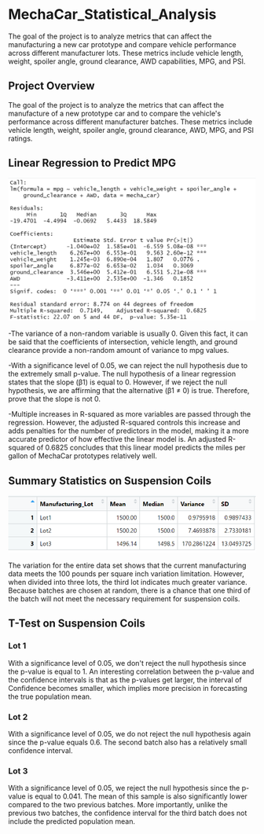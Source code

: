 # MechaCar_Statistical_Analysis

The goal of the project is to analyze metrics that can affect the manufacturing a new car prototype and compare vehicle performance across different manufacturer lots. These metrics include vehicle length, weight, spoiler angle, ground clearance, AWD capabilities, MPG, and PSI.

## Project Overview 
The goal of the project is to analyze the metrics that can affect the manufacture of a new prototype car and to compare the vehicle's performance across different manufacturer batches. These metrics include vehicle length, weight, spoiler angle, ground clearance, AWD, MPG, and PSI ratings.

## Linear Regression to Predict MPG

![Results](Resources/Linear_regression.PNG)

-The variance of a non-random variable is usually 0. Given this fact, it can be said that the coefficients of intersection, vehicle length, and ground clearance provide a non-random amount of variance to mpg values.

-With a significance level of 0.05, we can reject the null hypothesis due to the extremely small p-value. The null hypothesis of a linear regression states that the slope (β1) is equal to 0. However, if we reject the null hypothesis, we are affirming that the alternative (β1 ≠ 0) is true. Therefore, prove that the slope is not 0.

-Multiple increases in R-squared as more variables are passed through the regression. However, the adjusted R-squared controls this increase and adds penalties for the number of predictors in the model, making it a more accurate predictor of how effective the linear model is. An adjusted R-squared of 0.6825 concludes that this linear model predicts the miles per gallon of MechaCar prototypes relatively well.

## Summary Statistics on Suspension Coils

![Results](Resources/lot_summary.PNG)

The variation for the entire data set shows that the current manufacturing data meets the 100 pounds per square inch variation limitation. However, when divided into three lots, the third lot indicates much greater variance. Because batches are chosen at random, there is a chance that one third of the batch will not meet the necessary requirement for suspension coils.

## T-Test on Suspension Coils

### Lot 1 
With a significance level of 0.05, we don't reject the null hypothesis since the p-value is equal to 1. An interesting correlation between the p-value and the confidence intervals is that as the p-values get larger, the interval of Confidence becomes smaller, which implies more precision in forecasting the true population mean.

### Lot 2
With a significance level of 0.05, we do not reject the null hypothesis again since the p-value equals 0.6. The second batch also has a relatively small confidence interval.

### Lot 3
With a significance level of 0.05, we reject the null hypothesis since the p-value is equal to 0.041. The mean of this sample is also significantly lower compared to the two previous batches. More importantly, unlike the previous two batches, the confidence interval for the third batch does not include the predicted population mean.
